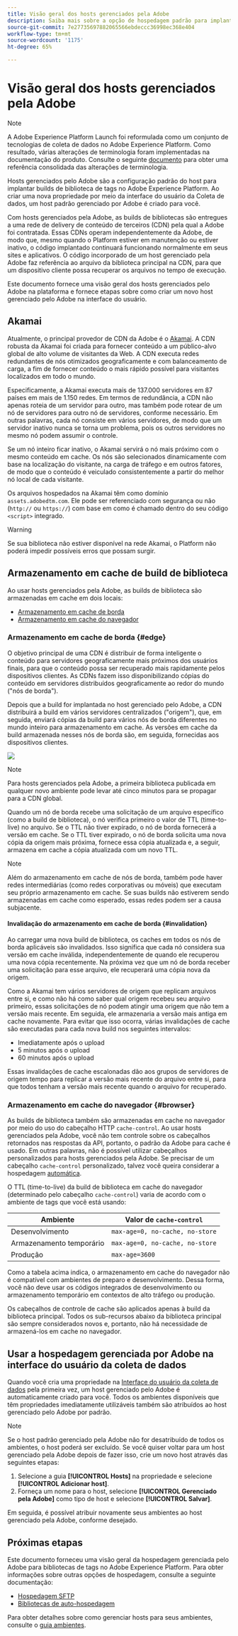```yaml
---
title: Visão geral dos hosts gerenciados pela Adobe
description: Saiba mais sobre a opção de hospedagem padrão para implantar builds de bibliotecas de tags no Adobe Experience Platform.
source-git-commit: 7e27735697882065566ebdeccc36998ec368e404
workflow-type: tm+mt
source-wordcount: '1175'
ht-degree: 65%

---
```


# Visão geral dos hosts gerenciados pela Adobe

>[!NOTE]
>
>A Adobe Experience Platform Launch foi reformulada como um conjunto de tecnologias de coleta de dados no Adobe Experience Platform. Como resultado, várias alterações de terminologia foram implementadas na documentação do produto. Consulte o seguinte [documento](../../../term-updates.md) para obter uma referência consolidada das alterações de terminologia.

Hosts gerenciados pelo Adobe são a configuração padrão do host para implantar builds de biblioteca de tags no Adobe Experience Platform. Ao criar uma nova propriedade por meio da interface do usuário da Coleta de dados, um host padrão gerenciado por Adobe é criado para você.

Com hosts gerenciados pela Adobe, as builds de bibliotecas são entregues a uma rede de delivery de conteúdo de terceiros (CDN) pela qual a Adobe foi contratada. Essas CDNs operam independentemente da Adobe, de modo que, mesmo quando o Platform estiver em manutenção ou estiver inativo, o código implantado continuará funcionando normalmente em seus sites e aplicativos. O código incorporado de um host gerenciado pela Adobe faz referência ao arquivo da biblioteca principal na CDN, para que um dispositivo cliente possa recuperar os arquivos no tempo de execução.

Este documento fornece uma visão geral dos hosts gerenciados pelo Adobe na plataforma e fornece etapas sobre como criar um novo host gerenciado pelo Adobe na interface do usuário.

## Akamai

Atualmente, o principal provedor de CDN da Adobe é o [Akamai](https://www.akamai.com/br/pt/). A CDN robusta da Akamai foi criada para fornecer conteúdo a um público-alvo global de alto volume de visitantes da Web. A CDN executa redes redundantes de nós otimizados geograficamente e com balanceamento de carga, a fim de fornecer conteúdo o mais rápido possível para visitantes localizados em todo o mundo.

Especificamente, a Akamai executa mais de 137.000 servidores em 87 países em mais de 1.150 redes. Em termos de redundância, a CDN não apenas roteia de um servidor para outro, mas também pode rotear de um nó de servidores para outro nó de servidores, conforme necessário. Em outras palavras, cada nó consiste em vários servidores, de modo que um servidor inativo nunca se torna um problema, pois os outros servidores no mesmo nó podem assumir o controle.

Se um nó inteiro ficar inativo, o Akamai servirá o nó mais próximo com o mesmo conteúdo em cache. Os nós são selecionados dinamicamente com base na localização do visitante, na carga de tráfego e em outros fatores, de modo que o conteúdo é veiculado consistentemente a partir do melhor nó local de cada visitante.

Os arquivos hospedados na Akamai têm como domínio `assets.adobedtm.com`. Ele pode ser referenciado com segurança ou não (`http://` ou `https://`) com base em como é chamado dentro do seu código `<script>` integrado.

>[!WARNING]
>
>Se sua biblioteca não estiver disponível na rede Akamai, o Platform não poderá impedir possíveis erros que possam surgir.

## Armazenamento em cache de build de biblioteca

Ao usar hosts gerenciados pela Adobe, as builds de biblioteca são armazenadas em cache em dois locais:

* [Armazenamento em cache de borda](#edge)
* [Armazenamento em cache do navegador](#browser)

### Armazenamento em cache de borda {#edge}

O objetivo principal de uma CDN é distribuir de forma inteligente o conteúdo para servidores geograficamente mais próximos dos usuários finais, para que o conteúdo possa ser recuperado mais rapidamente pelos dispositivos clientes. As CDNs fazem isso disponibilizando cópias do conteúdo em servidores distribuídos geograficamente ao redor do mundo (&quot;nós de borda&quot;).

Depois que a build for implantada no host gerenciado pelo Adobe, a CDN distribuirá a build em vários servidores centralizados (&quot;origem&quot;), que, em seguida, enviará cópias da build para vários nós de borda diferentes no mundo inteiro para armazenamento em cache. As versões em cache da build armazenada nesses nós de borda são, em seguida, fornecidas aos dispositivos clientes.

![](../images/cdn-diagram.png)

>[!NOTE]
>
>Para hosts gerenciados pela Adobe, a primeira biblioteca publicada em qualquer novo ambiente pode levar até cinco minutos para se propagar para a CDN global.

Quando um nó de borda recebe uma solicitação de um arquivo específico (como a build de biblioteca), o nó verifica primeiro o valor de TTL (time-to-live) no arquivo. Se o TTL não tiver expirado, o nó de borda fornecerá a versão em cache. Se o TTL tiver expirado, o nó de borda solicita uma nova cópia da origem mais próxima, fornece essa cópia atualizada e, a seguir, armazena em cache a cópia atualizada com um novo TTL.

>[!NOTE]
>
>Além do armazenamento em cache de nós de borda, também pode haver redes intermediárias (como redes corporativas ou móveis) que executam seu próprio armazenamento em cache. Se suas builds não estiverem sendo armazenadas em cache como esperado, essas redes podem ser a causa subjacente.

#### Invalidação do armazenamento em cache de borda {#invalidation}

Ao carregar uma nova build de biblioteca, os caches em todos os nós de borda aplicáveis são invalidados. Isso significa que cada nó considera sua versão em cache inválida, independentemente de quando ele recuperou uma nova cópia recentemente. Na próxima vez que um nó de borda receber uma solicitação para esse arquivo, ele recuperará uma cópia nova da origem.

Como a Akamai tem vários servidores de origem que replicam arquivos entre si, e como não há como saber qual origem recebeu seu arquivo primeiro, essas solicitações de nó podem atingir uma origem que não tem a versão mais recente. Em seguida, ele armazenaria a versão mais antiga em cache novamente. Para evitar que isso ocorra, várias invalidações de cache são executadas para cada nova build nos seguintes intervalos:

* Imediatamente após o upload
* 5 minutos após o upload
* 60 minutos após o upload

Essas invalidações de cache escalonadas dão aos grupos de servidores de origem tempo para replicar a versão mais recente do arquivo entre si, para que todos tenham a versão mais recente quando o arquivo for recuperado.

### Armazenamento em cache do navegador {#browser}

As builds de biblioteca também são armazenadas em cache no navegador por meio do uso do cabeçalho HTTP `cache-control`. Ao usar hosts gerenciados pela Adobe, você não tem controle sobre os cabeçalhos retornados nas respostas da API, portanto, o padrão da Adobe para cache é usado. Em outras palavras, não é possível utilizar cabeçalhos personalizados para hosts gerenciados pela Adobe. Se precisar de um cabeçalho `cache-control` personalizado, talvez você queira considerar a hospedagem [automática](self-hosting-libraries.md).

O TTL (time-to-live) da build de biblioteca em cache do navegador (determinado pelo cabeçalho `cache-control`) varia de acordo com o ambiente de tags que você está usando:

| Ambiente | Valor de `cache-control` |
| --- | --- |
| Desenvolvimento | `max-age=0, no-cache, no-store` |
| Armazenamento temporário | `max-age=0, no-cache, no-store` |
| Produção | `max-age=3600` |

Como a tabela acima indica, o armazenamento em cache do navegador não é compatível com ambientes de preparo e desenvolvimento. Dessa forma, você não deve usar os códigos integrados de desenvolvimento ou armazenamento temporário em contextos de alto tráfego ou produção.

Os cabeçalhos de controle de cache são aplicados apenas à build da biblioteca principal. Todos os sub-recursos abaixo da biblioteca principal são sempre considerados novos e, portanto, não há necessidade de armazená-los em cache no navegador.

## Usar a hospedagem gerenciada por Adobe na interface do usuário da coleta de dados

Quando você cria uma propriedade na [Interface do usuário da coleta de dados](https://experience.adobe.com/#/data-collection/) pela primeira vez, um host gerenciado pelo Adobe é automaticamente criado para você. Todos os ambientes disponíveis que têm propriedades imediatamente utilizáveis também são atribuídos ao host gerenciado pelo Adobe por padrão.

>[!NOTE]
>
>Se o host padrão gerenciado pela Adobe não for desatribuído de todos os ambientes, o host poderá ser excluído. Se você quiser voltar para um host gerenciado pela Adobe depois de fazer isso, crie um novo host através das seguintes etapas:
>
>1. Selecione a guia **[!UICONTROL Hosts]** na propriedade e selecione **[!UICONTROL Adicionar host]**.
>1. Forneça um nome para o host, selecione **[!UICONTROL Gerenciado pela Adobe]** como tipo de host e selecione **[!UICONTROL Salvar]**.

>
>
Em seguida, é possível atribuir novamente seus ambientes ao host gerenciado pela Adobe, conforme desejado.

## Próximas etapas

Este documento forneceu uma visão geral da hospedagem gerenciada pelo Adobe para bibliotecas de tags no Adobe Experience Platform. Para obter informações sobre outras opções de hospedagem, consulte a seguinte documentação:

* [Hospedagem SFTP](./sftp-host.md)
* [Bibliotecas de auto-hospedagem](./self-hosting-libraries.md)

Para obter detalhes sobre como gerenciar hosts para seus ambientes, consulte o [guia ambientes](../environments.md).
